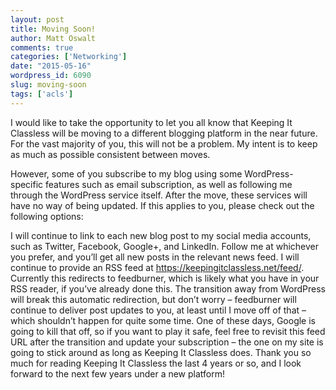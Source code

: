 ```yaml
---
layout: post
title: Moving Soon!
author: Matt Oswalt
comments: true
categories: ['Networking']
date: "2015-05-16"
wordpress_id: 6090
slug: moving-soon
tags: ['acls']
---
```



I would like to take the opportunity to let you all know that Keeping It Classless will be moving to a different blogging platform in the near future. For the vast majority of you, this will not be a problem. My intent is to keep as much as possible consistent between moves.

However, some of you subscribe to my blog using some WordPress-specific features such as email subscription, as well as following me through the WordPress service itself. After the move, these services will have no way of being updated. If this applies to you, please check out the following options:

I will continue to link to each new blog post to my social media accounts, such as Twitter, Facebook, Google+, and LinkedIn. Follow me at whichever you prefer, and you’ll get all new posts in the relevant news feed.
I will continue to provide an RSS feed at https://keepingitclassless.net/feed/. Currently this redirects to feedburner, which is likely what you have in your RSS reader, if you’ve already done this. The transition away from WordPress will break this automatic redirection, but don’t worry – feedburner will continue to deliver post updates to you, at least until I move off of that – which shouldn’t happen for quite some time. One of these days, Google is going to kill that off, so if you want to play it safe, feel free to revisit this feed URL after the transition and update your subscription – the one on my site is going to stick around as long as Keeping It Classless does.
Thank you so much for reading Keeping It Classless the last 4 years or so, and I look forward to the next few years under a new platform!